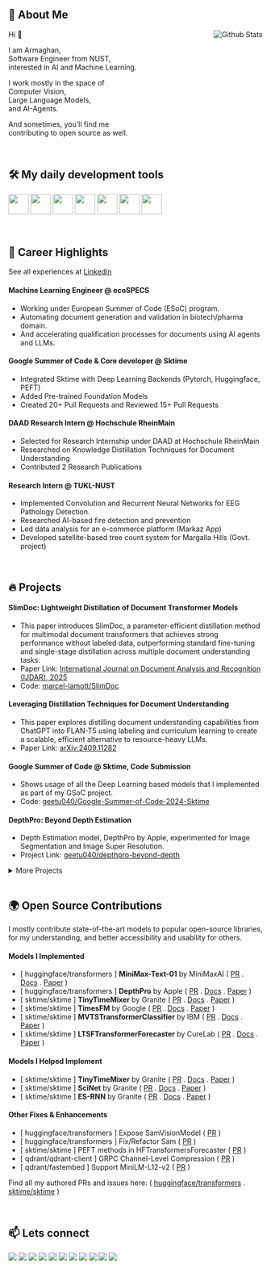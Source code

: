 ## 👤 About Me

<!-- <img align="right" alt="Github Stats" src="https://github-contribution-stats.vercel.app/api/?username=geetu040" height="100%" /> -->
<img align="right" alt="Github Stats" src="https://github-readme-stats.vercel.app/api?username=geetu040&show=reviews&show_icons=true&theme=tokyonight" />

Hi 👋

I am Armaghan,  
Software Engineer from NUST,  
interested in AI and Machine Learning.

I work mostly in the space of  
Computer Vision,  
Large Language Models,  
and AI-Agents.

And sometimes, you'll find me  
contributing to open source as well.

<br>


## 🛠️ My daily development tools

<p align="start">

<img src="https://cdn.simpleicons.org/python/3776AB" height="40"/>
<img src="https://cdn.simpleicons.org/linux/FFFFFF" height="40"/>
<img src="https://cdn.simpleicons.org/scikitlearn/F7931E" height="40"/>
<img src="https://cdn.simpleicons.org/pytorch/EE4C2C" height="40"/>
<img src="https://cdn.simpleicons.org/tensorflow/FF6F00" height="40"/>
<img src="https://cdn.simpleicons.org/lightning/792EE5" height="40"/>
<img src="https://cdn.simpleicons.org/huggingface/FFD21E" height="40"/>

</p>

<br>

## 🚀 Career Highlights

See all experiences at [Linkedin](https://www.linkedin.com/in/armaghan-shakir/details/experience/)

#### Machine Learning Engineer @ ecoSPECS

- Working under European Summer of Code (ESoC) program.
- Automating document generation and validation in biotech/pharma domain.
- And accelerating qualification processes for documents using AI agents and LLMs.

#### Google Summer of Code & Core developer @ Sktime

- Integrated Sktime with Deep Learning Backends (Pytorch, Huggingface, PEFT)
- Added Pre-trained Foundation Models
- Created 20+ Pull Requests and Reviewed 15+ Pull Requests

#### DAAD Research Intern @ Hochschule RheinMain

- Selected for Research Internship under DAAD at Hochschule RheinMain
- Researched on Knowledge Distillation Techniques for Document Understanding
- Contributed 2 Research Publications

#### Research Intern @ TUKL-NUST

- Implemented Convolution and Recurrent Neural Networks for EEG Pathology Detection.
- Researched AI-based fire detection and prevention
- Led data analysis for an e-commerce platform (Markaz App)
- Developed satellite-based tree count system for Margalla Hills (Govt. project)

<br>

## 🔥 Projects

#### SlimDoc: Lightweight Distillation of Document Transformer Models

- This paper introduces SlimDoc, a parameter-efficient distillation method for multimodal document transformers that achieves strong performance without labeled data, outperforming standard fine-tuning and single-stage distillation across multiple document understanding tasks.
- Paper Link: [International Journal on Document Analysis and Recognition (IJDAR), 2025](https://doi.org/10.1007/s10032-025-00542-w)
- Code: [marcel-lamott/SlimDoc](https://github.com/marcel-lamott/SlimDoc)

#### Leveraging Distillation Techniques for Document Understanding

- This paper explores distilling document understanding capabilities from ChatGPT into FLAN-T5 using labeling and curriculum learning to create a scalable, efficient alternative to resource-heavy LLMs.
- Paper Link: [arXiv:2409.11282](https://arxiv.org/abs/2409.11282)

#### Google Summer of Code @ Sktime, Code Submission

- Shows usage of all the Deep Learning based models that I implemented as part of my GSoC project.
- Code: [geetu040/Google-Summer-of-Code-2024-Sktime](https://github.com/geetu040/Google-Summer-of-Code-2024-Sktime)

#### DepthPro: Beyond Depth Estimation

- Depth Estimation model, DepthPro by Apple, experimented for Image Segmentation and Image Super Resolution.
- Project Link: [geetu040/depthpro-beyond-depth](https://github.com/geetu040/depthpro-beyond-depth)

<details>

<summary>More Projects</summary>

| Project                                               | Description                                                                                                                                                                                                                                                                                                                                                                                                                                                                                                                                                                               |
| ----------------------------------------------------- | ----------------------------------------------------------------------------------------------------------------------------------------------------------------------------------------------------------------------------------------------------------------------------------------------------------------------------------------------------------------------------------------------------------------------------------------------------------------------------------------------------------------------------------------------------------------------------------------- |
| **Pixa AKS**                                          | Pixa is our cloud computing project. A gallery web app that involves orchestrating communication among various microservices, deploying them onto Github Container Registry and Azure Kubernetes Service, and ultimately automating the deployment workflow using Github Actions. <br> `Cloud Computing` - `Azure` - `Kubernetes` <br> [Article on the Project Architechture](https://medium.com/@raoarmaghanshakir040/from-microservices-to-the-cloud-orchestrating-and-automating-deployments-with-kubernetes-e50363ee538c) - [Project Code](https://github.com/geetu040/pixa)          |
| **Pymodels**                                          | Series of Data Science projects, where I have created Computer Vision, NLP models and Recommender Systems from scratch <br> `Data Science` - `Pytorch` - `Tensorflow` - `Scikit-Learn` <br> [Project Demo](https://pymodels.netlify.app/) - [Project Code](https://github.com/geetu040/pymodels) - [Project APIs on Huggingface](https://huggingface.co/spaces/geetu040/pymodels) - [Amazon Reviews](https://www.kaggle.com/code/sacrum/pytorch-sentiment-analysis-on-amazon-reviews) - [Movie Reviews](https://www.kaggle.com/code/sacrum/movie-reviews-sentiment-analysis-scikit-learn) |
| **Visual DSA**                                        | A Visual Implementation of Data Structures and Algorithms including Trees, Graph and Sorting Algorithms created in React. <br> `DSA` - `React.js` <br> [Project Demo](https://visual-dsa.netlify.app/) - [Project Code](https://github.com/geetu040/visual-dsa)                                                                                                                                                                                                                                                                                                                           |
| **FM Connect.AI**                                     | Enables document uploads and chatbot interaction. It integrates multiple databases, APIs, and is hosted on Google Cloud Platform, using technologies like Flask, Google Cloud, and Pinecone. <br> `Cloud Computing` - `Aritificial Intelligence` - `GCP` <br> [More on Fiverr](https://www.fiverr.com/users/iamgeetu/portfolio/NjUzZWEyOTE3Y2NlZTgwMDAxYWQ2MDNi)                                                                                                                                                                                                                          |
| **NUST Bank Chatbot**                                 | LLM-based customer support chatbot for a fictional bank, built as part of our LLM project at NUST. Uses RAG, small open-source models, and supports real-time document updates and local inference. <br> `LLMs` - `RAG` - `Chatbot` <br> [Project Code](https://github.com/geetu040/nust-bank-chatbot)                                                                                                                                                                                                                                                                                    |
| **Book Recommendation - Graph Embeddings - DeepWalk** | Using Graph Embeddings and DeepWalk algorithm to find similar books applying collaborative filtering <br> `Data Science` - `DSA` <br> [Code](https://www.kaggle.com/code/sacrum/book-recommendation-graph-embeddings-deepwalk)                                                                                                                                                                                                                                                                                                                                                            |
| **Covid Data Analysis**                               | I visualized and analyzed different graphs on Covid Data using advanced libraries for EDA in python <br> `Exploratory Data Analysis` <br> [Code 1](https://www.kaggle.com/code/sacrum/eda-covid-19-1) - [Code 2](https://www.kaggle.com/code/sacrum/eda-covid-19-2) - [Code 3](https://www.kaggle.com/code/sacrum/eda-covid-19-3) - [EDA Ecommerce Consumer Behaviour](https://www.kaggle.com/code/sacrum/eda-consumer-behavior-and-shopping-habits)                                                                                                                                      |
| **Intelli Snake**                                     | The snakes uses Convolution Network based custom trained Deep Learning model to avoid obstacles (walls, blocks and its body) to find the shortest path to food. <br> `Data Science` - `Tensorflow` <br> [Project Code](https://github.com/geetu040/intelli-snake) - [Project Demo](https://intelli-snake.netlify.app/) - [Huggingface Model](https://huggingface.co/spaces/geetu040/intelli-snake)                                                                                                                                                                                        |
| **Audio Transcribing and Diarize**                    | Using whisper and pyannote to transcribe and diarize youtube videos <br> `Aritificial Intelligence` <br> [Code](https://www.kaggle.com/code/sacrum/whisper-ai-pyannote-transcribing) - [More on Fiver](https://www.fiverr.com/users/iamgeetu/portfolio/NjUzZWE1ZTBiMjkyMzcwMDAxZjgzM2Y0)                                                                                                                                                                                                                                                                                                  |
| **UniFinder**                                         | A college finder web app using Cloud Computing and Continuous Integration. Automating Deployment of Python, PHP, Node js and React app on Azure App Services and Functions. <br> `Cloud Computing` - `Azure` <br> [Project Code](https://github.com/geetu040/unifinder) - [Article on Azure MySQL](https://medium.com/@raoarmaghanshakir040/hosting-mysql-on-azure-made-easy-395ed3e8870a)                                                                                                                                                                                                |
| **Data Structures and Algorithms**                    | DSA implementation in Python, C++, Java and Javascript <br> `DSA` <br> [Code](https://github.com/geetu040/dsa)                                                                                                                                                                                                                                                                                                                                                                                                                                                                            |
| **Text2Video**                                        | Using state of art models for text to video generation, developing custom API and hosting on Paperspace GPU <br> `Cloud Computing` - `Artificial Intelligence` <br> [More on Fiverr](https://www.fiverr.com/users/iamgeetu/portfolio/NjUzZWEzMmM3Y2NlZTgwMDAxYWQ2MDZm)                                                                                                                                                                                                                                                                                                                    |
| **Pricegram**                                         | E-commerce products EDA, clustering, recommender and search engine <br> `Data Science` <br> [Dataset](https://www.kaggle.com/datasets/sacrum/e-commerce-products-search-engine-recommendation) - [Search Engine](https://www.kaggle.com/code/sacrum/search-engine-e-commerce-products) - [Search Engine using Qdrant](https://www.kaggle.com/code/sacrum/e-commerce-products-search-engine-using-qdrant) - [Search Engine Interface](https://github.com/geetu040/pricegram_search)                                                                                                        |
| **Portfolio Website**                                 | Website developed for portfolio projects <br> `Web Development` - `Next.js` <br> [Code](https://github.com/geetu040/portfolio) - [Demo](https://portfolio-rho-gold.vercel.app/)                                                                                                                                                                                                                                                                                                                                                                                                           |
| **Forest Fire Mitigation**                            | As a part of my lab project, I researched on the methods and state of art techniques in the domain of mitigating forest fires <br> `Research` <br> [Report](https://docs.google.com/document/d/1RiWY15sywZBlKO_LCkFC2j3LZc6XV3XsSZ9VLc4q9Ck/edit?usp=sharing)                                                                                                                                                                                                                                                                                                                             |
| **EEG Pathology Detection**                           | Applied the techniques of Convolution and Recurrent Networks in implementing research based solutions for pathology detection in EEG time-series data <br> `Data Science` - `Pytorch` <br> [Reference Code](https://github.com/dll-ncai/eeg_pre-diagnostic_screening)                                                                                                                                                                                                                                                                                                                     |
| **Quora Search Engine Using Qdrant**                  | Example of creating a search engine in no time `Artificial Intelligence` <br> [Code](https://www.kaggle.com/code/sacrum/quora-search-engine-using-qdrant) - [Article](https://medium.com/@raoarmaghanshakir040/build-a-search-engine-in-5-minutes-using-qdrant-f43df4fbe8d1) <br>                                                                                                                                                                                                                                                                                                         |
| **Assembly Code**                                     | Simple code pieces during my practise for coding in assembly <br> `Assembly` <br> [Code](https://github.com/geetu040/assembly-code)                                                                                                                                                                                                                                                                                                                                                                                                                                                       |
| **News App**                                          | Uses an API to get news of different categories and shows in a descent User Interface. <br> `Web Development` - `React.js` <br> [Project Code](https://github.com/geetu040/newsapp) - [Project Demo](https://geetu040-newsapp.netlify.app/)                                                                                                                                                                                                                                                                                                                                               |
| **Text Utils**                                        | A simple utility for text where you can capitalize, count etc. <br> `Web Development` - `React.js` <br> [Project Code](https://github.com/geetu040/textutils) - [Project Demo](https://geetu040-textutils.netlify.app/)                                                                                                                                                                                                                                                                                                                                                                   |
| **Todo App**                                          | A simple todo application <br> `Web Development` - `React.js` <br> [Project Code](https://github.com/geetu040/todo-app) - [Project Demo](https://geetu040-todo-app.netlify.app/)                                                                                                                                                                                                                                                                                                                                                                                                          |
| **Static HTML Pages**                                 | I have hosted my simple apps based on static web pages that use only HTML, CSS, JavaScript, Bootstrap, JQuery or built from React and Next js projects. These include simple games and clones. <br> `Web Development` <br> [Code](https://github.com/geetu040/geetu040.github.io) - [Demo](https://geetu040.github.io/)                                                                                                                                                                                                                                                                   |
| **Find Closest City**                                 | Laravel implementation of a website that uses map service to find cities closest to the selection <br> `Web Development` - `Laravel` <br> [Code](https://github.com/geetu040/laravel-closest-city)                                                                                                                                                                                                                                                                                                                                                                                        |
| **Web Crawler**                                       | PHP implementation of a basic web crawler <br> `Web Development` - `PHP` <br> [Code](https://github.com/geetu040/php-crawler)                                                                                                                                                                                                                                                                                                                                                                                                                                                             |
| **Deep Learning Courses**                             | My practice code while completing the courses on coursera <br> `Data Science` <br> [Code](https://github.com/geetu040/courses)                                                                                                                                                                                                                                                                                                                                                                                                                                                            |
| **Pacman**                                            | Pacman game implemented using tkinter in python <br> `Tkinter` <br> [Code](https://github.com/geetu040/pacman)                                                                                                                                                                                                                                                                                                                                                                                                                                                                            |

</details>

<br>

## 🌍 Open Source Contributions

I mostly contribute state-of-the-art models to popular open-source libraries, for my understanding, and better accessibility and usability for others.

#### Models I Implemented

- [ huggingface/transformers ] **MiniMax-Text-01** by MiniMaxAI ( [PR](https://github.com/huggingface/transformers/pull/35831) . [Docs](https://huggingface.co/docs/transformers/en/model_doc/minimax) . [Paper](https://arxiv.org/abs/2501.08313) )
- [ huggingface/transformers ] **DepthPro** by Apple ( [PR](https://github.com/huggingface/transformers/pull/34583) . [Docs](https://huggingface.co/docs/transformers/en/model_doc/depth_pro) . [Paper](https://arxiv.org/abs/2410.02073) )
- [ sktime/sktime ] **TinyTimeMixer** by Granite ( [PR](https://github.com/sktime/sktime/pull/6712) . [Docs](https://www.sktime.net/en/latest/api_reference/auto_generated/sktime.forecasting.ttm.TinyTimeMixerForecaster.html) . [Paper](https://arxiv.org/abs/2401.03955) )
- [ sktime/sktime ] **TimesFM** by Google ( [PR](https://github.com/sktime/sktime/pull/6571) . [Docs](https://www.sktime.net/en/latest/api_reference/auto_generated/sktime.forecasting.timesfm_forecaster.TimesFMForecaster.html) . [Paper](https://arxiv.org/abs/2310.10688) )
- [ sktime/sktime ] **MVTSTransformerClassifier** by IBM ( [PR](https://github.com/sktime/sktime/pull/6791) . [Docs](https://www.sktime.net/en/latest/api_reference/auto_generated/sktime.classification.deep_learning.mvts_transformer.MVTSTransformerClassifier.html) . [Paper](https://dl.acm.org/doi/abs/10.1145/3447548.3467401) )
- [ sktime/sktime ] **LTSFTransformerForecaster** by CureLab ( [PR](https://github.com/sktime/sktime/pull/6202) . [Docs](https://www.sktime.net/en/latest/api_reference/auto_generated/sktime.forecasting.ltsf.LTSFTransformerForecaster.html) . [Paper](https://arxiv.org/abs/2205.13504) )

#### Models I Helped Implement

- [ sktime/sktime ]  **TinyTimeMixer** by Granite ( [PR](https://github.com/sktime/sktime/pull/7001) . [Docs](https://www.sktime.net/en/stable/api_reference/auto_generated/sktime.forecasting.chronos.ChronosForecaster.html) . [Paper](https://arxiv.org/abs/2403.07815) )
- [ sktime/sktime ]  **SciNet** by Granite ( [PR](https://github.com/sktime/sktime/pull/7400) . [Docs](https://www.sktime.net/en/latest/api_reference/auto_generated/sktime.forecasting.scinet.SCINetForecaster.html) . [Paper](https://arxiv.org/abs/2106.09305) )
- [ sktime/sktime ]  **ES-RNN** by Granite ( [PR](https://github.com/sktime/sktime/pull/7772) . [Docs](https://www.sktime.net/en/latest/api_reference/auto_generated/sktime.forecasting.es_rnn.ESRNNForecaster.html) . [Paper](https://www.sciencedirect.com/science/article/abs/pii/S0169207019301153) )

#### Other Fixes & Enhancements

- [ huggingface/transformers ] Expose SamVisionModel ( [PR](https://github.com/huggingface/transformers/pull/36493) )
- [ huggingface/transformers ] Fix/Refactor Sam ( [PR](https://github.com/huggingface/transformers/pull/36422) )
- [ sktime/sktime ] PEFT methods in HFTransformersForecaster ( [PR](https://github.com/sktime/sktime/pull/6457) )
- [ qdrant/qdrant-client ] GRPC Channel-Level Compression ( [PR](https://github.com/qdrant/qdrant-client/pull/480) )
- [ qdrant/fastembed ] Support MiniLM-L12-v2 ( [PR](https://github.com/qdrant/fastembed/pull/129) )

Find all my authored PRs and issues here: ( [huggingface/transformers](https://github.com/huggingface/transformers/issues?q=author%3Ageetu040) . [sktime/sktime](https://github.com/sktime/sktime/issues?q=author%3Ageetu040%20sort%3Acreated-asc&page=1) )

<br>

## 📫 Lets connect

[![](https://img.shields.io/badge/portfolio-000000?style=for-the-badge&logo=about.me)](https://portfolio-rho-gold.vercel.app/)
[![](https://img.shields.io/badge/gmail-EA4335?style=for-the-badge&logo=gmail&logoColor=white)](mailto:raoarmaghanshakir040@gmail.com)
[![](https://img.shields.io/badge/linkedin-0077B5?style=for-the-badge)](https://www.linkedin.com/in/armaghan-shakir/)
[![](https://img.shields.io/badge/googlescholar-4285F4?style=for-the-badge&logo=googlescholar&logoColor=white)](https://scholar.google.com.pk/citations?user=iD5MG7sAAAAJ)
[![](https://img.shields.io/badge/kaggle-20BEFF?style=for-the-badge&logo=kaggle&logoColor=white)](https://www.kaggle.com/sacrum)
[![](https://img.shields.io/badge/medium-FFFFFF?style=for-the-badge&logo=medium&logoColor=black)](https://medium.com/@raoarmaghanshakir040)
[![](https://img.shields.io/badge/huggingface-FFD21E?style=for-the-badge&logo=huggingface&logoColor=black)](https://huggingface.co/geetu040)
[![](https://img.shields.io/badge/fiverr-1DBF73?style=for-the-badge&logo=fiverr&logoColor=white)](https://www.fiverr.com/iamgeetu?up_rollout=true)
[![](https://img.shields.io/badge/instagram-FF0069?style=for-the-badge&logo=instagram)](https://www.instagram.com/armaghan_shakir/)
[![](https://img.shields.io/badge/facebook-0866FF?style=for-the-badge&logo=facebook)](https://www.facebook.com/armaghan040/)
[![](https://img.shields.io/badge/youtube-FF0000?style=for-the-badge&logo=youtube)](https://www.youtube.com/channel/UCzVFZywEGxAzE13Wff7cyCQ)
